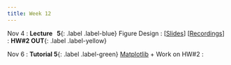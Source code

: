 ```yaml
---
title: Week 12
---
```


Nov 4
: **Lecture &nbsp; 5**{: .label .label-blue} Figure Design
  : [[Slides](https://canvas.nus.edu.sg)] [[Recordings](https://canvas.nus.edu.sg)]
: **HW#2 OUT**{: .label .label-yellow}

Nov 6
: **Tutorial 5**{: .label .label-green} [Matplotlib](https://xiaoganghe.github.io/python-climate-visuals/chapters/data-visuals/matplotlib.html) + Work on HW#2
 : [](#)
<!-- (https://xiaoganghe.github.io/python-climate-visuals/chapters/homework/homework2.html) -->
